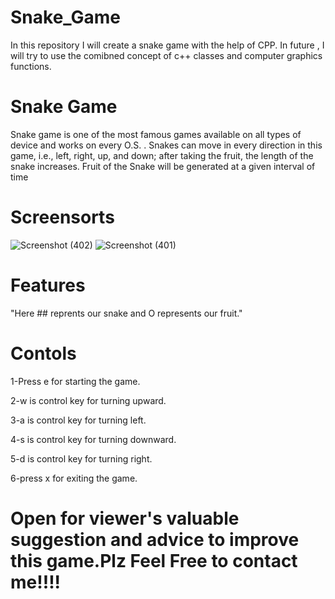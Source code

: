 # Snake_Game
In this repository I will create a snake game with the help of CPP. In future , I will try to use the comibned concept of c++ classes and computer graphics functions.
# Snake Game
Snake game is one of the most famous games available on all types of device and works on every O.S. . Snakes can move in every direction in this game, i.e., left, right, up, and down; after taking the fruit, the length of the snake increases. Fruit of the Snake will be generated at a given interval of time
# Screensorts
![Screenshot (402)](https://user-images.githubusercontent.com/62562859/130464144-9b957b4b-0798-4685-86c3-2f71810911f2.png)
![Screenshot (401)](https://user-images.githubusercontent.com/62562859/130464191-6e938e82-1561-47ca-8575-df07f53b4a31.png)
# Features
"Here ## reprents our snake and O represents our fruit."
# Contols
1-Press e for starting the game.

2-w is control key for turning upward.

3-a is control key for turning left.

4-s is control key for turning downward.

5-d is control key for turning right.

6-press x for exiting the game.

# Open for viewer's valuable suggestion and advice to improve this game.Plz Feel Free to contact me!!!!


